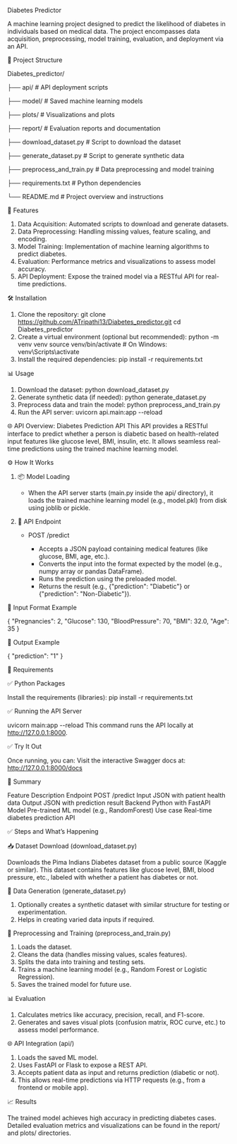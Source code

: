Diabetes Predictor

A machine learning project designed to predict the likelihood of diabetes in individuals based on medical data. The project encompasses data acquisition, preprocessing, model training, evaluation, and deployment via an API.

📁 Project Structure

Diabetes_predictor/

├── api/                      # API deployment scripts

├── model/                    # Saved machine learning models

├── plots/                    # Visualizations and plots

├── report/                   # Evaluation reports and documentation

├── download_dataset.py       # Script to download the dataset

├── generate_dataset.py       # Script to generate synthetic data

├── preprocess_and_train.py   # Data preprocessing and model training

├── requirements.txt          # Python dependencies

└── README.md                 # Project overview and instructions

🚀 Features

1. Data Acquisition: Automated scripts to download and generate datasets.
2. Data Preprocessing: Handling missing values, feature scaling, and encoding.
3. Model Training: Implementation of machine learning algorithms to predict diabetes.
4. Evaluation: Performance metrics and visualizations to assess model accuracy.
5. API Deployment: Expose the trained model via a RESTful API for real-time predictions.

🛠️ Installation

1. Clone the repository:
   git clone https://github.com/ATripathi13/Diabetes_predictor.git
   cd Diabetes_predictor
2. Create a virtual environment (optional but recommended):
   python -m venv venv
   source venv/bin/activate  # On Windows: venv\Scripts\activate
3. Install the required dependencies:
   pip install -r requirements.txt

📊 Usage

1. Download the dataset:
   python download_dataset.py
2. Generate synthetic data (if needed):
   python generate_dataset.py
3. Preprocess data and train the model:
   python preprocess_and_train.py
4. Run the API server:
   uvicorn api.main:app --reload

🌐 API Overview: Diabetes Prediction API
This API provides a RESTful interface to predict whether a person is diabetic based on health-related input features like glucose level, BMI, insulin, etc. It allows seamless real-time predictions using the trained machine learning model.

⚙️ How It Works
1. 📦 Model Loading

    * When the API server starts (main.py inside the api/ directory), it loads the trained machine learning model (e.g., model.pkl) from disk using joblib or pickle.

2. 🚪 API Endpoint

    * POST /predict

        * Accepts a JSON payload containing medical features (like glucose, BMI, age, etc.).
        * Converts the input into the format expected by the model (e.g., numpy array or pandas DataFrame).
        * Runs the prediction using the preloaded model.
        * Returns the result (e.g., {"prediction": "Diabetic"} or {"prediction": "Non-Diabetic"}).

🧠 Input Format Example

{
  "Pregnancies": 2,
  "Glucose": 130,
  "BloodPressure": 70,
  "BMI": 32.0,
  "Age": 35
}

🔁 Output Example

{
  "prediction": "1"
}

🧰 Requirements

✅ Python Packages

Install the requirements (libraries):
pip install -r requirements.txt

✅ Running the API Server

uvicorn main:app --reload
This command runs the API locally at http://127.0.0.1:8000.

✅ Try It Out

Once running, you can:
Visit the interactive Swagger docs at: http://127.0.0.1:8000/docs

📌 Summary

Feature	Description
Endpoint	POST /predict
Input	JSON with patient health data
Output	JSON with prediction result
Backend	Python with FastAPI
Model	Pre-trained ML model (e.g., RandomForest)
Use case	Real-time diabetes prediction API


✅ Steps and What’s Happening

📥 Dataset Download (download_dataset.py)

Downloads the Pima Indians Diabetes dataset from a public source (Kaggle or similar).
This dataset contains features like glucose level, BMI, blood pressure, etc., labeled with whether a patient has diabetes or not.

🧪 Data Generation (generate_dataset.py)

1. Optionally creates a synthetic dataset with similar structure for testing or experimentation.
2. Helps in creating varied data inputs if required.

🧹 Preprocessing and Training (preprocess_and_train.py)

1. Loads the dataset.
2. Cleans the data (handles missing values, scales features).
3. Splits the data into training and testing sets.
4. Trains a machine learning model (e.g., Random Forest or Logistic Regression).
5. Saves the trained model for future use.

📊 Evaluation

1. Calculates metrics like accuracy, precision, recall, and F1-score.
2. Generates and saves visual plots (confusion matrix, ROC curve, etc.) to assess model performance.

🌐 API Integration (api/)

1. Loads the saved ML model.
2. Uses FastAPI or Flask to expose a REST API.
3. Accepts patient data as input and returns prediction (diabetic or not).
4. This allows real-time predictions via HTTP requests (e.g., from a frontend or mobile app).

📈 Results

The trained model achieves high accuracy in predicting diabetes cases. Detailed evaluation metrics and visualizations can be found in the report/ and plots/ directories.

